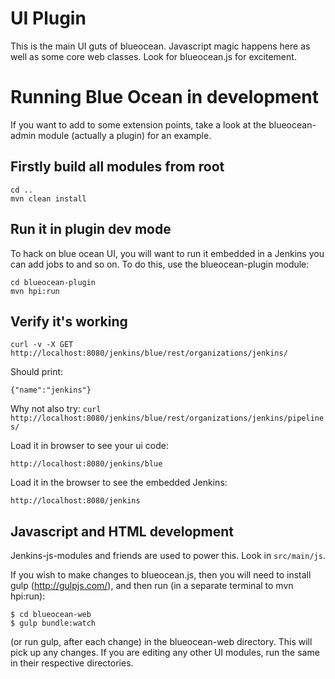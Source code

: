 # UI Plugin

This is the main UI guts of blueocean. Javascript magic happens here as well as some core web classes. 
Look for blueocean.js for excitement. 

# Running Blue Ocean in development

If you want to add to some extension points, take a look at the blueocean-admin module (actually a plugin) for an example.

## Firstly build all modules from root

    cd .. 
    mvn clean install
    
    
## Run it in plugin dev mode

To hack on blue ocean UI, you will want to run it embedded in a Jenkins you can add jobs to and so on. 
To do this, use the blueocean-plugin module: 

    cd blueocean-plugin
    mvn hpi:run
    
## Verify it's working

    curl -v -X GET  http://localhost:8080/jenkins/blue/rest/organizations/jenkins/

Should print:

    {"name":"jenkins"}          
    
Why not also try: `curl http://localhost:8080/jenkins/blue/rest/organizations/jenkins/pipelines/`    

Load it in browser to see your ui code:

    http://localhost:8080/jenkins/blue
    
Load it in the browser to see the embedded Jenkins: 

    http://localhost:8080/jenkins
    
    
## Javascript and HTML development

Jenkins-js-modules and friends are used to power this. Look in `src/main/js`. 

If you wish to make changes to blueocean.js, then you will need to install gulp (http://gulpjs.com/), and then run (in a separate terminal to mvn hpi:run):

```
$ cd blueocean-web
$ gulp bundle:watch
```

(or run gulp, after each change) in the blueocean-web directory. This will pick up any changes. 
If you are editing any other UI modules, run the same in their respective directories. 


    

    
